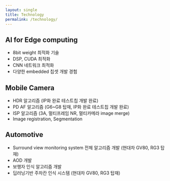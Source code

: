 ```yaml
---
layout: single
title: Technology
permalink: /technology/
---
```


## AI for Edge computing

- 8bit  weight 최적화 기술
- DSP, CUDA 최적화
- CNN 네트워크 최적화
- 다양한 embedded 칩셋 개발 경험

## Mobile Camera

- HDR 알고리즘 (IP화 완료 테스트칩 개발 완료)
- PD AF 알고리즘 (G6~G8 탑재, IP화 완료 테스트칩 개발 완료)
- ISP  알고리즘 (3A, 멀티프레임 NR, 멀티카메라 image merge)
- Image registration, Segmentation

## Automotive

- Surround view monitoring system 전체 알고리즘 개발 (현대차 GV80, RG3 탑재)
- AOD 개발
- 보행자 인식 알고리즘 개발
- 딥러닝기반 주차칸 인식 시스템 (현대차 GV80, RG3 탑재)
